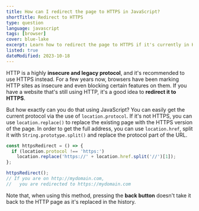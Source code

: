 ```yaml
---
title: How can I redirect the page to HTTPS in JavaScript?
shortTitle: Redirect to HTTPS
type: question
language: javascript
tags: [browser]
cover: blue-lake
excerpt: Learn how to redirect the page to HTTPS if it's currently in HTTP.
listed: true
dateModified: 2023-10-18
---
```


HTTP is a highly **insecure and legacy protocol**, and it's recommended to use HTTPS instead. For a few years now, browsers have been marking HTTP sites as insecure and even blocking certain features on them. If you have a website that's still using HTTP, it's a good idea to **redirect it to HTTPS**.

But how exactly can you do that using JavaScript? You can easily get the current protocol via the use of `location.protocol`. If it's not HTTPS, you can use `location.replace()` to replace the existing page with the HTTPS version of the page. In order to get the full address, you can use `location.href`, split it with `String.prototype.split()` and replace the protocol part of the URL.

```js
const httpsRedirect = () => {
  if (location.protocol !== 'https:')
    location.replace('https://' + location.href.split('//')[1]);
};

httpsRedirect();
// If you are on http://mydomain.com,
//   you are redirected to https://mydomain.com
```

Note that, when using this method, pressing the **back button** doesn't take it back to the HTTP page as it's replaced in the history.
